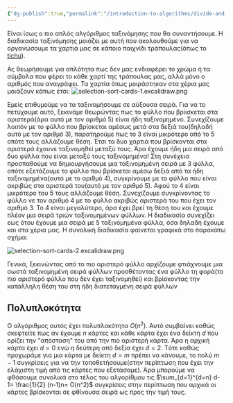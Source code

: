 ```yaml
---
{"dg-publish":true,"permalink":"/introduction-to-algorithms/divide-and-conquer/selection-sort/","created":"2025-03-30T01:49:19.849+02:00","updated":"2025-03-30T01:55:53.041+02:00"}
---
```



Είναι ίσως ο πιο απλός αλγόριθμος ταξινόμησης που θα συναντήσουμε. Η διαδικασία ταξινόμησης μοιάζει με αυτή που ακολουθούμε για να οργανώσουμε τα χαρτιά μας σε κάποιο παιχνίδι τράπουλας(όπως το [tichu](https://en.wikipedia.org/wiki/Tichu)). 

Ας θεωρήσουμε για απλότητα πως δεν μας ενδιαφέρει το χρώμα ή τα σύμβολα που φέρει το κάθε χαρτί της τράπουλας μας, αλλά μόνο ο αριθμός που αναγράφει. Τα χαρτία όπως μοιράστηκαν στα χέρια μας μοιάζουν κάπως έτσι: 
![selection-sort-cards-1.excalidraw.png](/img/user/Introduction%20to%20Algorithms/Divide%20and%20Conquer/selection-sort-cards-1.excalidraw.png)

Εμείς επιθυμούμε να τα ταξινομήσουμε σε αύξουσα σειρά. Για να το πετύχουμε αυτό, ξεκινάμε θεωρώντας πως το φύλλο που βρίισκεται στα αριστερά(άρα αυτό με τον αριθμό 5) είναι ήδη ταξινομημένο. Συνεχίζουμε λοιπόν με το φύλλο που βρίσκεται αμέσως μετά στα δεξιά του(δηλαδή αυτό με τον αριθμό 3), παρατηρούμε πως το 3 είναι μικρότερο από το 5 οπότε τους αλλάζουμε θέση. Έτσι τα δυο χαρτιά που βρίσκονται στα αριστερά έχουνε ταξινομηθεί μεταξύ τους. Άρα έχουμε ήδη μια σειρά από δυο φύλλα που είναι μεταξύ τους ταξινομημένα! Στη συνέχεια προσπαθούμε να δημιουργήσουμε μια ταξινομημένη σειρά με 3 φύλλα, οπότε εξετάζουμε το φύλλο που βρίσκεται αμέσω δεξιά από τα ήδη ταξινομημένα(αυτό με το αριθμό 4), συγκρίνουμε με το φύλλο που είναι ακριβώς στα αριστερά του(αυτό με τον αριθμό 5). Αφού το 4 είναι μικρότερο του 5 τους αλλάζουμε θέση. Συνεχίζουμε συγκρίνοντας το φύλλο νε τον αριθμό 4 με το φύλλο ακριβώς αριστερά του που έχει τον αριθμό 3. Το 4 είναι μεγαλύτερο, άρα έχει βρεί τη θέση του και έχουμε πλέον μια σειρά τριών ταξινομημένων φύλλων. Η διαδικασία συνεχίζει εως ότου έχουμε μια σειρά με 5 ταξινομημένα φύλλα, όσα δηλαδή έχουμε και στα χέρια μας. Η συνολική διαδικασία φαίνεται γραφικά στο παρακάτω σχήμα:

![selection-sort-cards-2.excalidraw.png](/img/user/Introduction%20to%20Algorithms/Divide%20and%20Conquer/selection-sort-cards-2.excalidraw.png)


Γενικά, ξεκινώντας από το πιο αριστερό φύλλο αρχίζουμε φτιάχνουμε μια σωστά ταξινομημένη σειρά φύλλων προσθέτοντας ένα φύλλο τη φορά(το πιο αριστερό φύλλο που δεν έχει ταξινομηθεί) και βρίσκοντας την κατάλληλη θέση του στη ήδη διατεταγμένη σειρά φύλλων

## Πολυπλοκότητα 

Ο αλγόριθμος αυτός έχει πολυπλοκότητα $O(n^2)$. Αυτό συμβαίνει καθώς σκεφτείτε πως αν έχουμε $n$ κάρτες και κάθε κάρτα έχει ένα δείκτη $d$ που ορίζει την "απόσταση" του από την πιο αριστερή κάρτα. Άρα η αρχική κάρτα έχει $d=0$ ενώ η δεύτερη από δεξία έχει $d=2$. Tότε καθώς προχωράμε για μια κάρτα με δείκτη $d=m$ πρέπει να κάνουμε, το πολύ $m-1$ συγκρίσεις για να την τοποθετήσουμε(στην περίπτωση που έχει την ελάχιστη τιμή από τις κάρτες που εξετάσαμε). Άρα μπορούμε να φθάσουμε συνολικά στο τέλος του αλγορίθμου τις $\sum_{d=1}^{d=n} d-1= \frac{1}{2} (n-1)n= O(n^2)$ συγκρίσεις στην περίπτωση που αρχικά οι κάρτες βρίσκονται σε φθίνουσα σειρά ως προς την τιμή τους. 



